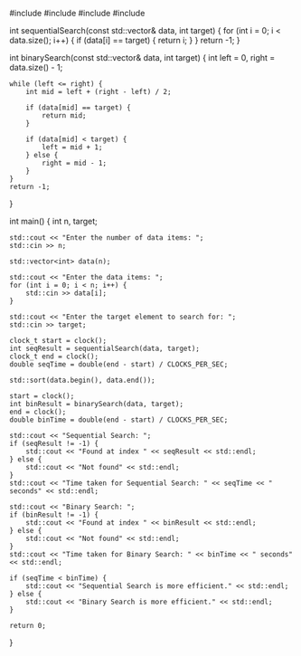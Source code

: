 
#include <iostream>
#include <vector>
#include <algorithm>
#include <ctime>

int sequentialSearch(const std::vector<int>& data, int target) {
    for (int i = 0; i < data.size(); i++) {
        if (data[i] == target) {
            return i;
        }
    }
    return -1;
}

int binarySearch(const std::vector<int>& data, int target) {
    int left = 0, right = data.size() - 1;

    while (left <= right) {
        int mid = left + (right - left) / 2;

        if (data[mid] == target) {
            return mid;
        }

        if (data[mid] < target) {
            left = mid + 1;
        } else {
            right = mid - 1;
        }
    }
    return -1;
}

int main() {
    int n, target;
    
    std::cout << "Enter the number of data items: ";
    std::cin >> n;

    std::vector<int> data(n);
    
    std::cout << "Enter the data items: ";
    for (int i = 0; i < n; i++) {
        std::cin >> data[i];
    }

    std::cout << "Enter the target element to search for: ";
    std::cin >> target;

    clock_t start = clock();
    int seqResult = sequentialSearch(data, target);
    clock_t end = clock();
    double seqTime = double(end - start) / CLOCKS_PER_SEC;

    std::sort(data.begin(), data.end());

    start = clock();
    int binResult = binarySearch(data, target);
    end = clock();
    double binTime = double(end - start) / CLOCKS_PER_SEC;

    std::cout << "Sequential Search: ";
    if (seqResult != -1) {
        std::cout << "Found at index " << seqResult << std::endl;
    } else {
        std::cout << "Not found" << std::endl;
    }
    std::cout << "Time taken for Sequential Search: " << seqTime << " seconds" << std::endl;

    std::cout << "Binary Search: ";
    if (binResult != -1) {
        std::cout << "Found at index " << binResult << std::endl;
    } else {
        std::cout << "Not found" << std::endl;
    }
    std::cout << "Time taken for Binary Search: " << binTime << " seconds" << std::endl;

    if (seqTime < binTime) {
        std::cout << "Sequential Search is more efficient." << std::endl;
    } else {
        std::cout << "Binary Search is more efficient." << std::endl;
    }

    return 0;
}

 
